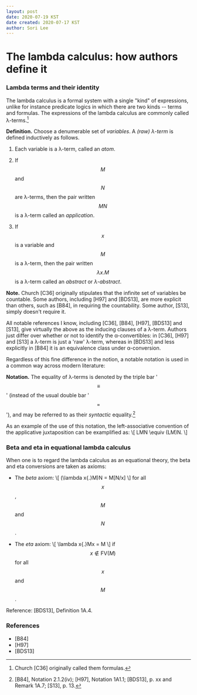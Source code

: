 ```yaml
---
layout: post
date: 2020-07-19 KST
date created: 2020-07-17 KST
author: Sori Lee
---
```


# The lambda calculus: how authors define it

<!--
### A note on its origin: Church 1932 vs Church 1936

A lambda-calculus formalism makes its first appearance in Church [C32].
......
-->

### Lambda terms and their identity

The lambda calculus is a formal system with a single "kind" of expressions, unlike for instance predicate logics in which there are two kinds -- terms and formulas. The expressions of the lambda calculus are commonly called λ-terms.[^1]

[^1]: Church [C36] originally called them formulas.

**Definition.** Choose a denumerable set of *variables*. A *(raw) λ-term* is defined inductively as follows.

   1. Each variable is a λ-term, called an *atom*.

   2. If $$M$$ and $$N$$ are λ-terms, then the pair written $$MN$$ is a λ-term called an *application*.

   3. If $$x$$ is a variable and $$M$$ is a λ-term, then the pair written $$\lambda x{.}M$$ is a λ-term called an *abstract* or *λ-abstract*.

**Note.** Church [C36] originally stipulates that the infinite set of variables be countable. Some authors, including [H97] and [BDS13], are more explicit than others, such as [B84], in requiring the countability. Some author, [S13], simply doesn't require it.

All notable references I know, including [C36], [B84], [H97], [BDS13] and [S13], give virtually the above as the inducing clauses of a λ-term. Authors just differ over whether or not to identify the α-convertibles: in [C36], [H97] and [S13] a λ-term is just a 'raw' λ-term, whereas in [BDS13] and less explicitly in [B84] it is an equivalence class under α-conversion.

Regardless of this fine difference in the notion, a notable notation is used in a common way across modern literature:

**Notation.** The equality of λ-terms is denoted by the triple bar '$$\equiv$$' (instead of the usual double bar '$$=$$'), and may be referred to as their *syntactic* equality.[^2]

[^2]: [B84], Notation 2.1.2(iv); [H97], Notation 1A1.1; [BDS13], p. xx and Remark 1A.7; [S13], p. 13.

As an example of the use of this notation, the left-associative convention of the applicative juxtaposition can be examplified as:
\\[
LMN \equiv (LM)N.
\\]

### Beta and eta in equational lambda calculus

When one is to regard the lambda calculus as an equational theory, the beta and eta conversions are taken as axioms:

- The *beta* axiom:
  \\[
  (\lambda x{.}M)N = M[N/x]
  \\]
  for all $$x$$, $$M$$ and $$N$$.
 
- The *eta* axiom:
  \\[
  \lambda x{.}Mx = M
  \\]
  if $$x \notin \textrm{FV}(M)$$ for all $$x$$ and $$M$$.

Reference: [BDS13], Definition 1A.4.

### References

- [B84]
- [H97]
- [BDS13]
